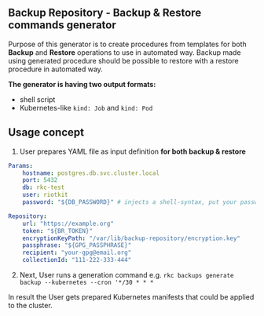 Backup Repository - Backup & Restore commands generator
-------------------------------------------------------

Purpose of this generator is to create procedures from templates for both **Backup** and **Restore** operations to use in automated way.
Backup made using generated procedure should be possible to restore with a restore procedure in automated way.

**The generator is having two output formats:**
- shell script
- Kubernetes-like `kind: Job` and `kind: Pod`


Usage concept
-------------

1. User prepares YAML file as input definition **for both backup & restore**

```yaml
Params:
    hostname: postgres.db.svc.cluster.local
    port: 5432
    db: rkc-test
    user: riotkit
    password: "${DB_PASSWORD}" # injects a shell-syntax, put your password in a `kind: Secret` and mount as environment variable. You can also use $(cat /mnt/secret) syntax, be aware of newlines!

Repository:
    url: "https://example.org"
    token: "${BR_TOKEN}"
    encryptionKeyPath: "/var/lib/backup-repository/encryption.key"
    passphrase: "${GPG_PASSPHRASE}"
    recipient: "your-gpg@email.org"
    collectionId: "111-222-333-444"

```

2. Next, User runs a generation command e.g. `rkc backups generate backup --kubernetes --cron '*/30 * * *`

In result the User gets prepared Kubernetes manifests that could be applied to the cluster.
